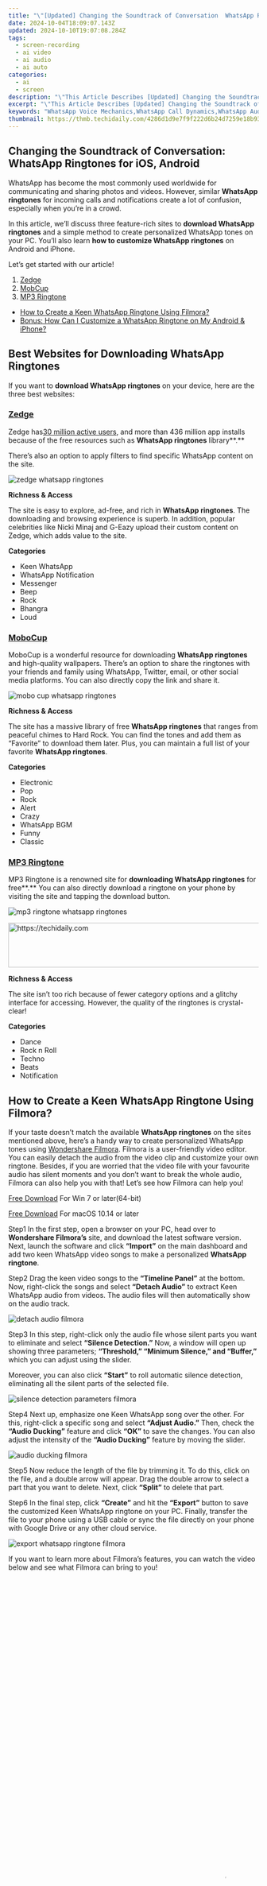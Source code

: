 ```yaml
---
title: "\"[Updated] Changing the Soundtrack of Conversation  WhatsApp Ringtones for iOS, Android\""
date: 2024-10-04T18:09:07.143Z
updated: 2024-10-10T19:07:08.284Z
tags: 
  - screen-recording
  - ai video
  - ai audio
  - ai auto
categories: 
  - ai
  - screen
description: "\"This Article Describes [Updated] Changing the Soundtrack of Conversation: WhatsApp Ringtones for iOS, Android\""
excerpt: "\"This Article Describes [Updated] Changing the Soundtrack of Conversation: WhatsApp Ringtones for iOS, Android\""
keywords: "WhatsApp Voice Mechanics,WhatsApp Call Dynamics,WhatsApp Audio Chat,WhatsApp Talking Tech,WhatsApp Conversation Mechanics,WhatsApp Speech Technology,WhatsApp Voice Transmission"
thumbnail: https://thmb.techidaily.com/4286d1d9e7f9f222d6b24d7259e18b93ce578dc75aedffe72b83d7d3b1179de6.jpg
---
```


## Changing the Soundtrack of Conversation: WhatsApp Ringtones for iOS, Android

WhatsApp has become the most commonly used worldwide for communicating and sharing photos and videos. However, similar **WhatsApp ringtones** for incoming calls and notifications create a lot of confusion, especially when you’re in a crowd.

In this article, we’ll discuss three feature-rich sites to **download WhatsApp ringtones** and a simple method to create personalized WhatsApp tones on your PC. You’ll also learn **how to customize WhatsApp ringtones** on Android and iPhone.

Let’s get started with our article!

1. [Zedge](#part1-1)
2. [MobCup](#part1-2)
3. [MP3 Ringtone](#part1-3)

* [How to Create a Keen WhatsApp Ringtone Using Filmora?](#part2)
* [Bonus: How Can I Customize a WhatsApp Ringtone on My Android & iPhone?](#part3)

## Best Websites for Downloading WhatsApp Ringtones

If you want to **download WhatsApp ringtones** on your device, here are the three best websites:

### [Zedge](https://www.zedge.net/find/ringtones/whatsapp)

Zedge has[30 million active users](https://www.zedge.net/), and more than 436 million app installs because of the free resources such as **WhatsApp ringtones** library**.**

There’s also an option to apply filters to find specific WhatsApp content on the site.

![zedge whatsapp ringtones](https://images.wondershare.com/filmora/article-images/2023/03/zedge-whatsapp-ringtones.PNG)

**Richness & Access**

The site is easy to explore, ad-free, and rich in **WhatsApp ringtones**. The downloading and browsing experience is superb. In addition, popular celebrities like Nicki Minaj and G-Eazy upload their custom content on Zedge, which adds value to the site.

**Categories**

* Keen WhatsApp
* WhatsApp Notification
* Messenger
* Beep
* Rock
* Bhangra
* Loud

### [MoboCup](https://mobcup.net/browse/ringtones/mp3/0/downloads/whatsapp)

MoboCup is a wonderful resource for downloading **WhatsApp ringtones** and high-quality wallpapers. There’s an option to share the ringtones with your friends and family using WhatsApp, Twitter, email, or other social media platforms. You can also directly copy the link and share it.

![mobo cup whatsapp ringtones](https://images.wondershare.com/filmora/article-images/2023/03/mobo-cup-whatsapp-ringtones.PNG)

**Richness & Access**

The site has a massive library of free **WhatsApp ringtones** that ranges from peaceful chimes to Hard Rock. You can find the tones and add them as “Favorite” to download them later. Plus, you can maintain a full list of your favorite **WhatsApp ringtones**.

**Categories**

* Electronic
* Pop
* Rock
* Alert
* Crazy
* WhatsApp BGM
* Funny
* Classic

### [MP3 Ringtone](https://mp3-ringtone.com/genre/Whatsapp-Ringtones)

MP3 Ringtone is a renowned site for **downloading WhatsApp ringtones** for free**.** You can also directly download a ringtone on your phone by visiting the site and tapping the download button.

![mp3 ringtone whatsapp ringtones](https://images.wondershare.com/filmora/article-images/2023/03/mp3-ringtone-whatsapp-ringtones.PNG)

<!-- affiliate ads begin -->
<a href="https://appsumo.8odi.net/c/5597632/2118312/7443" target="_top" id="2118312">
  <img src="//a.impactradius-go.com/display-ad/7443-2118312" border="0" alt="https://techidaily.com" width="728" height="90"/>
</a>
<img height="0" width="0" src="https://appsumo.8odi.net/i/5597632/2118312/7443" style="position:absolute;visibility:hidden;" border="0" />
<!-- affiliate ads end -->

**Richness & Access**

The site isn’t too rich because of fewer category options and a glitchy interface for accessing. However, the quality of the ringtones is crystal-clear!

**Categories**

* Dance
* Rock n Roll
* Techno
* Beats
* Notification

## How to Create a Keen WhatsApp Ringtone Using Filmora?

If your taste doesn’t match the available **WhatsApp ringtones** on the sites mentioned above, here’s a handy way to create personalized WhatsApp tones using [Wondershare Filmora](https://tools.techidaily.com/wondershare/filmora/download/). Filmora is a user-friendly video editor. You can easily detach the audio from the video clip and customize your own ringtone. Besides, if you are worried that the video file with your favourite audio has silent moments and you don’t want to break the whole audio, Filmora can also help you with that! Let’s see how Filmora can help you!

[Free Download](https://tools.techidaily.com/wondershare/filmora/download/) For Win 7 or later(64-bit)

[Free Download](https://tools.techidaily.com/wondershare/filmora/download/) For macOS 10.14 or later

Step1 In the first step, open a browser on your PC, head over to **Wondershare Filmora’s** site, and download the latest software version. Next, launch the software and click **“Import”** on the main dashboard and add two keen WhatsApp video songs to make a personalized **WhatsApp ringtone**.

Step2 Drag the keen video songs to the **“Timeline Panel”** at the bottom. Now, right-click the songs and select **“Detach Audio”** to extract Keen WhatsApp audio from videos. The audio files will then automatically show on the audio track.

![detach audio filmora](https://images.wondershare.com/filmora/article-images/2023/03/detach-audio-filmora.PNG)

Step3 In this step, right-click only the audio file whose silent parts you want to eliminate and select **“Silence Detection.”** Now, a window will open up showing three parameters; **“Threshold,” “Minimum Silence,” and “Buffer,”** which you can adjust using the slider.

Moreover, you can also click **“Start”** to roll automatic silence detection, eliminating all the silent parts of the selected file.

![silence detection parameters filmora](https://images.wondershare.com/filmora/article-images/2023/03/silence-detection-parameters-filmora.PNG)

Step4 Next up, emphasize one Keen WhatsApp song over the other. For this, right-click a specific song and select **“Adjust Audio.”** Then, check the **“Audio Ducking”** feature and click **“OK”** to save the changes. You can also adjust the intensity of the **“Audio Ducking”** feature by moving the slider.

![audio ducking filmora](https://images.wondershare.com/filmora/article-images/2023/03/audio-ducking-filmora.png)

Step5 Now reduce the length of the file by trimming it. To do this, click on the file, and a double arrow will appear. Drag the double arrow to select a part that you want to delete. Next, click **“Split”** to delete that part.

Step6 In the final step, click **“Create”** and hit the **“Export”** button to save the customized Keen WhatsApp ringtone on your PC. Finally, transfer the file to your phone using a USB cable or sync the file directly on your phone with Google Drive or any other cloud service.

![export whatsapp ringtone filmora](https://images.wondershare.com/filmora/article-images/2023/03/export-whatsapp-ringtone-filmora.PNG)

If you want to learn more about Filmora’s features, you can watch the video below and see what Filmora can bring to you!

<!-- affiliate ads begin -->
<span id="1793213">
					<video width="864" height="1296" style="cursor:pointer"
           poster="//a.impactradius-go.com/display-clicktoplayimage/1793213.png"
           onclick="if(!this.playClicked){this.play();this.setAttribute('controls',true);this.playClicked=true;}">
	   <source src="//a.impactradius-go.com/display-ad/19135-1793213">
	   <img src="//a.impactradius-go.com/display-clicktoplayimage/1793213.png" style="border: none; height: 100%; width: 100%; object-fit: contain">
	</video>
	<div style="width:540px;text-align:center"><a href="javascript:window.open(decodeURIComponent('https%3A%2F%2Ftinyland.pxf.io%2Fc%2F5597632%2F1793213%2F19135'), '_blank');void(0);">Click here</a></div>
</span>
<img height="0" width="0" src="https://imp.pxf.io/i/5597632/1793213/19135" style="position:absolute;visibility:hidden;" border="0" />
<!-- affiliate ads end -->

## Bonus: How Can I Customize a WhatsApp Ringtone on My Android & iPhone?

After knowing how to get your keen audio, you may also want to know about how to customize your WhatsApp ringtone? If yes, please follow the below-mentioned steps:

### 1\. On Android

**How to Customize Whatsapp Ringtone on Android – From Phone’s Setting Options**

Step1 Open the **“Settings”** menu from the home screen of your Android phone, and tap the **“Apps”** section.

![android apps whatsapp ringtone](https://images.wondershare.com/filmora/article-images/2023/03/android-apps-whatsapp-ringtone.PNG)

Step2 Next, scroll down to the WhatsApp option, tap to open it, and select the **“Notifications”** option.

![android notifications whatsapp ringtone](https://images.wondershare.com/filmora/article-images/2023/03/android-notifications-whatsapp-ringtone.PNG)

Step3 In the next step, scroll down and select **“Call Notifications.”** Then, tap on **“Sound”** and select a custom-made **WhatsApp ringtone**. And that’s it!

![select custom whatsapp ringtone](https://images.wondershare.com/filmora/article-images/2023/03/select-custom-whatsapp-ringtone.PNG)

**How to Customize Whatsapp Ringtone on Android – Directly From Whatsapp**

Alternatively, you can customize **WhatsApp ringtones** on Android directly from the app by following the below-mentioned steps:

Step1 Head to WhatsApp from the home screen of your Android phone and tap the three-dotted menu available on the top-right of the screen. Now, select **“Settings”** from the menu.

![settings whatsapp ringtones](https://images.wondershare.com/filmora/article-images/2023/03/settings-whatsapp-ringtones.PNG)

Step2 Next, tap **“Notifications,”** scroll down and tap **“Ringtone.”**

![notification whatsapp ringtones](https://images.wondershare.com/filmora/article-images/2023/03/notification-whatsapp-ringtones.PNG)

Step3 Select any ringtone from the list, and you’re done!

![whatsapp ringtones](https://images.wondershare.com/filmora/article-images/2023/03/whatsapp-ringtones.PNG)

<!-- affiliate ads begin -->
<a href="https://appsumo.8odi.net/c/5597632/2144282/7443" target="_top" id="2144282">
  <img src="//a.impactradius-go.com/display-ad/7443-2144282" border="0" alt="https://techidaily.com" width="728" height="90"/>
</a>
<img height="0" width="0" src="https://appsumo.8odi.net/i/5597632/2144282/7443" style="position:absolute;visibility:hidden;" border="0" />
<!-- affiliate ads end -->

### 2\. On iPhone

Here’s how you can customize **WhatsApp ringtones** on iPhone:

Step1 Tap the **“WhatsApp”** icon on the iPhone home screen and tap **“Settings,”** available at the bottom-right corner.

![iphone settings whatsapp ringtones](https://images.wondershare.com/filmora/article-images/2023/03/iphone-settings-whatsapp-ringtones.PNG)

Step2 Now, tap **“Notifications”** and access the **“Sound”** option.

![iphone notifications sounds whatsapp ringtones](https://images.wondershare.com/filmora/article-images/2023/03/iphone-notifications-sounds-whatsapp-ringtones.PNG)

Step3 Finally, select any custom WhatsApp tone, tap **“Save,”** and you’re done!

![select ringtone save whatsapp ringtones](https://images.wondershare.com/filmora/article-images/2023/03/select-ringtone-save-whatsapp-ringtones.PNG)

## Conclusion

In this comprehensive article, we discussed three high-quality websites to **download WhatsApp ringtones**.

We also mentioned a simple and action-oriented way to make Keen customized **WhatsApp ringtones** using the ace editor Wondershare Filmora. Furthermore, we dug deep to perform WhatsApp tone personalization on Android and iPhone using straightforward steps.

Hopefully, you got enlightened reading our article and can easily do WhatsApp ringtone customization yourself now!

Best Websites for Downloading WhatsApp Ringtones

If you want to **download WhatsApp ringtones** on your device, here are the three best websites:

### [Zedge](https://www.zedge.net/find/ringtones/whatsapp)

Zedge has[30 million active users](https://www.zedge.net/), and more than 436 million app installs because of the free resources such as **WhatsApp ringtones** library**.**

There’s also an option to apply filters to find specific WhatsApp content on the site.

![zedge whatsapp ringtones](https://images.wondershare.com/filmora/article-images/2023/03/zedge-whatsapp-ringtones.PNG)

**Richness & Access**

The site is easy to explore, ad-free, and rich in **WhatsApp ringtones**. The downloading and browsing experience is superb. In addition, popular celebrities like Nicki Minaj and G-Eazy upload their custom content on Zedge, which adds value to the site.

**Categories**

* Keen WhatsApp
* WhatsApp Notification
* Messenger
* Beep
* Rock
* Bhangra
* Loud

<!-- affiliate ads begin -->
<a href="https://dhgate.sjv.io/c/5597632/2106658/12108" target="_top" id="2106658">
  <img src="//a.impactradius-go.com/display-ad/12108-2106658" border="0" alt="https://techidaily.com" width="728" height="90"/>
</a>
<img height="0" width="0" src="https://dhgate.sjv.io/i/5597632/2106658/12108" style="position:absolute;visibility:hidden;" border="0" />
<!-- affiliate ads end -->

### [MoboCup](https://mobcup.net/browse/ringtones/mp3/0/downloads/whatsapp)

MoboCup is a wonderful resource for downloading **WhatsApp ringtones** and high-quality wallpapers. There’s an option to share the ringtones with your friends and family using WhatsApp, Twitter, email, or other social media platforms. You can also directly copy the link and share it.

![mobo cup whatsapp ringtones](https://images.wondershare.com/filmora/article-images/2023/03/mobo-cup-whatsapp-ringtones.PNG)

**Richness & Access**

The site has a massive library of free **WhatsApp ringtones** that ranges from peaceful chimes to Hard Rock. You can find the tones and add them as “Favorite” to download them later. Plus, you can maintain a full list of your favorite **WhatsApp ringtones**.

**Categories**

* Electronic
* Pop
* Rock
* Alert
* Crazy
* WhatsApp BGM
* Funny
* Classic

### [MP3 Ringtone](https://mp3-ringtone.com/genre/Whatsapp-Ringtones)

MP3 Ringtone is a renowned site for **downloading WhatsApp ringtones** for free**.** You can also directly download a ringtone on your phone by visiting the site and tapping the download button.

![mp3 ringtone whatsapp ringtones](https://images.wondershare.com/filmora/article-images/2023/03/mp3-ringtone-whatsapp-ringtones.PNG)

**Richness & Access**

The site isn’t too rich because of fewer category options and a glitchy interface for accessing. However, the quality of the ringtones is crystal-clear!

**Categories**

* Dance
* Rock n Roll
* Techno
* Beats
* Notification

## How to Create a Keen WhatsApp Ringtone Using Filmora?

If your taste doesn’t match the available **WhatsApp ringtones** on the sites mentioned above, here’s a handy way to create personalized WhatsApp tones using [Wondershare Filmora](https://tools.techidaily.com/wondershare/filmora/download/). Filmora is a user-friendly video editor. You can easily detach the audio from the video clip and customize your own ringtone. Besides, if you are worried that the video file with your favourite audio has silent moments and you don’t want to break the whole audio, Filmora can also help you with that! Let’s see how Filmora can help you!

[Free Download](https://tools.techidaily.com/wondershare/filmora/download/) For Win 7 or later(64-bit)

[Free Download](https://tools.techidaily.com/wondershare/filmora/download/) For macOS 10.14 or later

Step1 In the first step, open a browser on your PC, head over to **Wondershare Filmora’s** site, and download the latest software version. Next, launch the software and click **“Import”** on the main dashboard and add two keen WhatsApp video songs to make a personalized **WhatsApp ringtone**.

Step2 Drag the keen video songs to the **“Timeline Panel”** at the bottom. Now, right-click the songs and select **“Detach Audio”** to extract Keen WhatsApp audio from videos. The audio files will then automatically show on the audio track.

![detach audio filmora](https://images.wondershare.com/filmora/article-images/2023/03/detach-audio-filmora.PNG)

Step3 In this step, right-click only the audio file whose silent parts you want to eliminate and select **“Silence Detection.”** Now, a window will open up showing three parameters; **“Threshold,” “Minimum Silence,” and “Buffer,”** which you can adjust using the slider.

Moreover, you can also click **“Start”** to roll automatic silence detection, eliminating all the silent parts of the selected file.

![silence detection parameters filmora](https://images.wondershare.com/filmora/article-images/2023/03/silence-detection-parameters-filmora.PNG)

<!-- affiliate ads begin -->
<a href="https://bluettius.sjv.io/c/5597632/2139120/17108" target="_top" id="2139120">
  <img src="//a.impactradius-go.com/display-ad/17108-2139120" border="0" alt="https://techidaily.com" width="250" height="90"/>
</a>
<img height="0" width="0" src="https://bluettius.sjv.io/i/5597632/2139120/17108" style="position:absolute;visibility:hidden;" border="0" />
<!-- affiliate ads end -->

Step4 Next up, emphasize one Keen WhatsApp song over the other. For this, right-click a specific song and select **“Adjust Audio.”** Then, check the **“Audio Ducking”** feature and click **“OK”** to save the changes. You can also adjust the intensity of the **“Audio Ducking”** feature by moving the slider.

![audio ducking filmora](https://images.wondershare.com/filmora/article-images/2023/03/audio-ducking-filmora.png)

Step5 Now reduce the length of the file by trimming it. To do this, click on the file, and a double arrow will appear. Drag the double arrow to select a part that you want to delete. Next, click **“Split”** to delete that part.

Step6 In the final step, click **“Create”** and hit the **“Export”** button to save the customized Keen WhatsApp ringtone on your PC. Finally, transfer the file to your phone using a USB cable or sync the file directly on your phone with Google Drive or any other cloud service.

![export whatsapp ringtone filmora](https://images.wondershare.com/filmora/article-images/2023/03/export-whatsapp-ringtone-filmora.PNG)

If you want to learn more about Filmora’s features, you can watch the video below and see what Filmora can bring to you!

## Bonus: How Can I Customize a WhatsApp Ringtone on My Android & iPhone?

After knowing how to get your keen audio, you may also want to know about how to customize your WhatsApp ringtone? If yes, please follow the below-mentioned steps:

<!-- affiliate ads begin -->
<a href="https://bluettius.sjv.io/c/5597632/2139122/17108" target="_top" id="2139122">
  <img src="//a.impactradius-go.com/display-ad/17108-2139122" border="0" alt="https://techidaily.com" width="468" height="60"/>
</a>
<img height="0" width="0" src="https://bluettius.sjv.io/i/5597632/2139122/17108" style="position:absolute;visibility:hidden;" border="0" />
<!-- affiliate ads end -->

### 1\. On Android

**How to Customize Whatsapp Ringtone on Android – From Phone’s Setting Options**

Step1 Open the **“Settings”** menu from the home screen of your Android phone, and tap the **“Apps”** section.

![android apps whatsapp ringtone](https://images.wondershare.com/filmora/article-images/2023/03/android-apps-whatsapp-ringtone.PNG)

Step2 Next, scroll down to the WhatsApp option, tap to open it, and select the **“Notifications”** option.

![android notifications whatsapp ringtone](https://images.wondershare.com/filmora/article-images/2023/03/android-notifications-whatsapp-ringtone.PNG)

Step3 In the next step, scroll down and select **“Call Notifications.”** Then, tap on **“Sound”** and select a custom-made **WhatsApp ringtone**. And that’s it!

![select custom whatsapp ringtone](https://images.wondershare.com/filmora/article-images/2023/03/select-custom-whatsapp-ringtone.PNG)

**How to Customize Whatsapp Ringtone on Android – Directly From Whatsapp**

Alternatively, you can customize **WhatsApp ringtones** on Android directly from the app by following the below-mentioned steps:

Step1 Head to WhatsApp from the home screen of your Android phone and tap the three-dotted menu available on the top-right of the screen. Now, select **“Settings”** from the menu.

![settings whatsapp ringtones](https://images.wondershare.com/filmora/article-images/2023/03/settings-whatsapp-ringtones.PNG)

<!-- affiliate ads begin -->
<a href="https://aligracehair.sjv.io/c/5597632/2016129/19272" target="_top" id="2016129">
  <img src="//a.impactradius-go.com/display-ad/19272-2016129" border="0" alt="https://techidaily.com" width="300" height="90"/>
</a>
<img height="0" width="0" src="https://aligracehair.sjv.io/i/5597632/2016129/19272" style="position:absolute;visibility:hidden;" border="0" />
<!-- affiliate ads end -->

Step2 Next, tap **“Notifications,”** scroll down and tap **“Ringtone.”**

![notification whatsapp ringtones](https://images.wondershare.com/filmora/article-images/2023/03/notification-whatsapp-ringtones.PNG)

Step3 Select any ringtone from the list, and you’re done!

![whatsapp ringtones](https://images.wondershare.com/filmora/article-images/2023/03/whatsapp-ringtones.PNG)

### 2\. On iPhone

Here’s how you can customize **WhatsApp ringtones** on iPhone:

Step1 Tap the **“WhatsApp”** icon on the iPhone home screen and tap **“Settings,”** available at the bottom-right corner.

![iphone settings whatsapp ringtones](https://images.wondershare.com/filmora/article-images/2023/03/iphone-settings-whatsapp-ringtones.PNG)

<!-- affiliate ads begin -->
<span id="1983473">
					<video width="576" height="240" style="cursor:pointer"
           poster="//a.impactradius-go.com/display-clicktoplayimage/1983473.png"
           onclick="if(!this.playClicked){this.play();this.setAttribute('controls',true);this.playClicked=true;}">
	   <source src="//a.impactradius-go.com/display-ad/22993-1983473">
	   <img src="//a.impactradius-go.com/display-clicktoplayimage/1983473.png" style="border: none; height: 100%; width: 100%; object-fit: contain">
	</video>
	<div style="width:360px;text-align:center"><a href="javascript:window.open(decodeURIComponent('https%3A%2F%2Fhomestyler.sjv.io%2Fc%2F5597632%2F1983473%2F22993'), '_blank');void(0);">Click here</a></div>
</span>
<img height="0" width="0" src="https://imp.pxf.io/i/5597632/1983473/22993" style="position:absolute;visibility:hidden;" border="0" />
<!-- affiliate ads end -->

Step2 Now, tap **“Notifications”** and access the **“Sound”** option.

![iphone notifications sounds whatsapp ringtones](https://images.wondershare.com/filmora/article-images/2023/03/iphone-notifications-sounds-whatsapp-ringtones.PNG)

Step3 Finally, select any custom WhatsApp tone, tap **“Save,”** and you’re done!

![select ringtone save whatsapp ringtones](https://images.wondershare.com/filmora/article-images/2023/03/select-ringtone-save-whatsapp-ringtones.PNG)

## Conclusion

In this comprehensive article, we discussed three high-quality websites to **download WhatsApp ringtones**.

We also mentioned a simple and action-oriented way to make Keen customized **WhatsApp ringtones** using the ace editor Wondershare Filmora. Furthermore, we dug deep to perform WhatsApp tone personalization on Android and iPhone using straightforward steps.

Hopefully, you got enlightened reading our article and can easily do WhatsApp ringtone customization yourself now!

<ins class="adsbygoogle"
     style="display:block"
     data-ad-format="autorelaxed"
     data-ad-client="ca-pub-7571918770474297"
     data-ad-slot="1223367746"></ins>

<ins class="adsbygoogle"
     style="display:block"
     data-ad-format="autorelaxed"
     data-ad-client="ca-pub-7571918770474297"
     data-ad-slot="1223367746"></ins>



<ins class="adsbygoogle"
     style="display:block"
     data-ad-client="ca-pub-7571918770474297"
     data-ad-slot="8358498916"
     data-ad-format="auto"
     data-full-width-responsive="true"></ins>


<span class="atpl-alsoreadstyle">Also read:</span>
<div><ul>
<li><a href="https://vp-tips.techidaily.com/new-animated-artistry-on-instagram-caption-creativity/"><u>[New] Animated Artistry on Instagram Caption Creativity</u></a></li>
<li><a href="https://extra-lessons.techidaily.com/new-balancing-soundtracks-with-visual-storytelling-in-trailers/"><u>[New] Balancing Soundtracks with Visual Storytelling in Trailers</u></a></li>
<li><a href="https://facebook-video-footage.techidaily.com/new-in-2024-charting-a-course-for-cash-flows-the-3-step-methodology-for-measuring-youtube-earnings/"><u>[New] In 2024, Charting a Course for Cash Flows The 3-Step Methodology for Measuring YouTube Earnings</u></a></li>
<li><a href="https://tiktok-clips.techidaily.com/new-in-2024-step-into-stardom-building-starry-eyed-tiktok-dances-on-macos/"><u>[New] In 2024, Step Into Stardom Building Starry-Eyed TikTok Dances on MacOS</u></a></li>
<li><a href="https://instagram-video-recordings.techidaily.com/updated-2024-approved-the-ultimate-list-of-social-media-analytics-for-instagram-excellence/"><u>[Updated] 2024 Approved The Ultimate List of Social Media Analytics for Instagram Excellence</u></a></li>
<li><a href="https://extra-lessons.techidaily.com/updated-comprehensive-insights-for-optimal-iphone-x-animoji-use/"><u>[Updated] Comprehensive Insights for Optimal iPhone X Animoji Use</u></a></li>
<li><a href="https://extra-lessons.techidaily.com/bp550-review-latest-tech-advances/"><u>BP550 Review Latest Tech Advances</u></a></li>
<li><a href="https://extra-lessons.techidaily.com/captivating-images-mastering-the-art-of-motion-blur-in-ps/"><u>Captivating Images Mastering the Art of Motion Blur in PS</u></a></li>
<li><a href="https://extra-lessons.techidaily.com/freeze-the-frame-overcoming-shake-phenomena/"><u>Freeze the Frame Overcoming Shake Phenomena</u></a></li>
<li><a href="https://win-blog.techidaily.com/how-to-fix-nwstoreexe-application-error/"><u>How to Fix NW_store.exe Application Error</u></a></li>
<li><a href="https://iphone-unlock.techidaily.com/in-2024-easy-steps-on-how-to-create-a-new-apple-id-account-on-iphone-13-drfone-by-drfone-ios/"><u>In 2024, Easy Steps on How To Create a New Apple ID Account On iPhone 13 | Dr.fone</u></a></li>
<li><a href="https://screen-activity-recording.techidaily.com/in-2024-the-free-guide-to-conducting-flawless-google-meet-sessions/"><u>In 2024, The Free Guide to Conducting Flawless Google Meet Sessions</u></a></li>
<li><a href="https://buynow-info.techidaily.com/in-depth-star-wars-squadrons-game-analysis-engrossing-galactic-battles-await/"><u>In-Depth Star Wars Squadrons Game Analysis - Engrossing Galactic Battles Await</u></a></li>
<li><a href="https://extra-lessons.techidaily.com/learn-to-leverage-kinemasters-features-for-maximum-gaming-fun-then-compare/"><u>Learn to Leverage KineMaster's Features for Maximum Gaming Fun, Then Compare</u></a></li>
<li><a href="https://hardware-reviews.techidaily.com/titans-top-performer-the-180hz-army-p27a2g-review-for-gamers/"><u>Titan's Top Performer: The 180Hz Army P27A2G Review for Gamers</u></a></li>
<li><a href="https://extra-lessons.techidaily.com/unlock-free-video-file-handler-for-pc-and-mac-os/"><u>Unlock Free Video File Handler for PC & Mac OS</u></a></li>
</ul></div>

